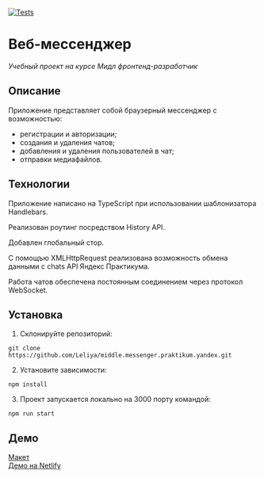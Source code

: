 [![Tests](https://github.com/Leliya/middle.messenger.praktikum.yandex/actions/workflows/tests.yml/badge.svg)](https://github.com/Leliya/middle.messenger.praktikum.yandex/actions/workflows/tests.yml)

# Веб-мессенджер
_Учебный проект на курсе Мидл фронтенд-разработчик_

## Описание

Приложение представляет собой браузерный мессенджер с возможностью: 
- регистрации и авторизации; 
- создания и удаления чатов; 
- добавления и удаления пользователей в чат; 
- отправки медиафайлов.

## Технологии

Приложение написано на TypeScript при использовании шаблонизатора Handlebars.

Реализован роутинг посредством History API.  

Добавлен глобальный стор.  

С помощъю XMLHttpRequest реализована возможность обмена данными с chats API Яндекс Практикума.  

Работа чатов обеспечена постоянным соединением через протокол WebSocket.  

## Установка

1. Склонируйте репозиторий:
```
git clone https://github.com/Leliya/middle.messenger.praktikum.yandex.git
```
2. Установите зависимости:
```
npm install
```
3. Проект запускается локально на 3000 порту командой:
```
npm run start
```

## Демо

[Макет](https://disk.yandex.ru/d/ApEgul2p-6u6Tg)  
[Демо на Netlify ](https://shimmering-dodol-dd7a3d.netlify.app/)
